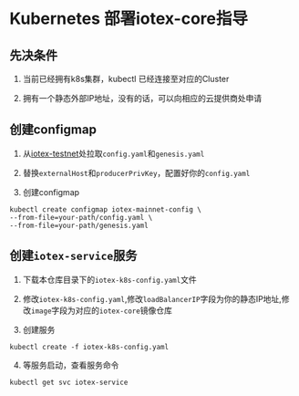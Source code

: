 # Kubernetes 部署iotex-core指导
## 先决条件
1. 当前已经拥有k8s集群，kubectl 已经连接至对应的Cluster

2. 拥有一个静态外部IP地址，没有的话，可以向相应的云提供商处申请

## 创建configmap
1. 从[iotex-testnet](https://github.com/iotexproject/iotex-testnet)处拉取`config.yaml`和`genesis.yaml`

2. 替换`externalHost`和`producerPrivKey`，配置好你的`config.yaml`

3. 创建configmap  
```
kubectl create configmap iotex-mainnet-config \
--from-file=your-path/config.yaml \
--from-file=your-path/genesis.yaml
```

## 创建`iotex-service`服务

1. 下载本仓库目录下的`iotex-k8s-config.yaml`文件

2. 修改`iotex-k8s-config.yaml`,修改`loadBalancerIP`字段为你的静态IP地址,修改`image`字段为对应的`iotex-core`镜像仓库

3. 创建服务
```
kubectl create -f iotex-k8s-config.yaml
```

4. 等服务启动，查看服务命令
```
kubectl get svc iotex-service
```

